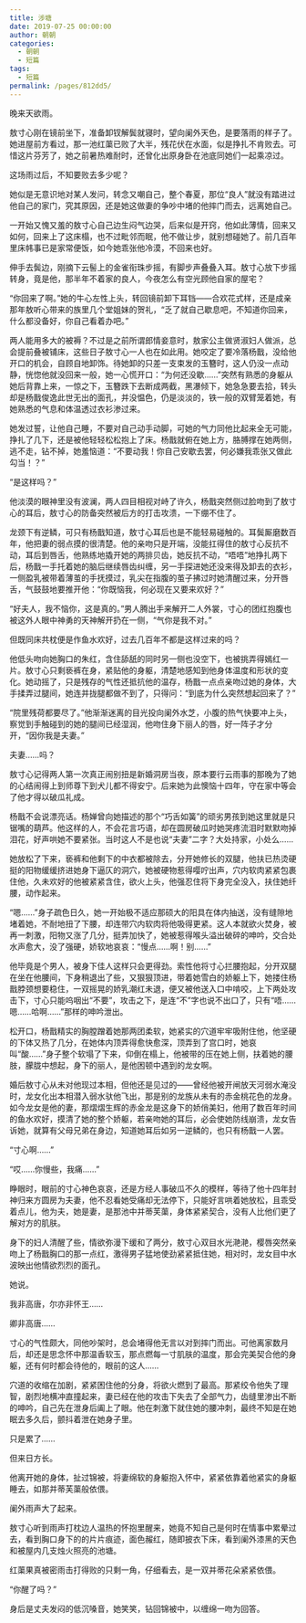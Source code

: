 ```yaml
---
title: 涉塘
date: 2019-07-25 00:00:00
author: 朝朝
categories: 
  - 朝朝
  - 短篇
tags: 
  - 短篇
permalink: /pages/812dd5/
---
```


晚来天欲雨。

敖寸心刚在镜前坐下，准备卸钗解鬓就寝时，望向阑外天色，是要落雨的样子了。她进屋前方看过，那一池红蕖已败了大半，残花伏在水面，似是挣扎不肯败去。可惜这片芬芳了，她之前暑热难耐时，还曾化出原身卧在池底同她们一起乘凉过。

<!-- more -->

这场雨过后，不知要败去多少呢？

她似是无意识地对某人发问，转念又嘲自己，整个春夏，那位“良人”就没有踏进过他自己的家门，究其原因，还是她这做妻的争吵中堵的他摔门而去，远离她自己。

一开始又愧又羞的敖寸心自己边生闷气边哭，后来似是开窍，他如此薄情，回来又如何，回来上了这床榻，也不过毗邻而眠，他不做让步，就别想碰她了。前几百年里床帏事已是家常便饭，如今她乖张他冷漠，不回来也好。

伸手去鬓边，刚摘下云髻上的金雀衔珠步摇，有脚步声叠叠入耳。敖寸心放下步摇转身，竟是他，那半年不着家的良人，今夜怎么有空光顾他自家的屋宅？

“你回来了啊。”她的牛心左性上头，转回镜前卸下耳铛——合欢花式样，还是成亲那年敖听心带来的族里几个堂姐妹的贺礼，“乏了就自己歇息吧，不知道你回来，什么都没备好，你自己看着办吧。”

两人能用多大的被褥？不过是之前所谓郎情妾意时，敖家公主做贤淑妇人做派，总会提前叠被铺床，这些日子敖寸心一人也在如此用。她咬定了要冷落杨戬，没给他开口的机会，自顾自地卸饰。待她卸的只差一支束发的玉簪时，这人仍没一点动静，恍惚他就没回来一般，她一心慌开口：“为何还没歇……”突然有熟悉的身躯从她后背靠上来，一惊之下，玉簪跌下去断成两截，黑瀑倾下，她急急要去拾，转头却是杨戬俊逸此世无出的面孔，并没愠色，仍是淡淡的，铁一般的双臂笼着她，有她熟悉的气息和体温透过衣衫渗过来。

她发过誓，让他自己睡，不要对自己动手动脚，可她的气力同他比起来全无可能，挣扎了几下，还是被他轻轻松松抱上了床。杨戬就俯在她上方，胳膊撑在她两侧，逃不走，钻不掉，她羞恼道：“不要动我！你自己安歇去罢，何必嫌我乖张又做此勾当！？”

“是这样吗？”

他淡漠的眼神里没有波澜，两人四目相视对峙了许久，杨戬突然侧过脸吻到了敖寸心的耳后，敖寸心的防备突然被后方的打击攻溃，一下绷不住了。

龙颈下有逆鳞，可只有杨戬知道，敖寸心耳后也是不能轻易碰触的。耳鬓厮磨数百年，他把妻的弱点摸的很清楚。他的亲吻只是开端，没能扛得住的敖寸心反抗不动，耳后到唇舌，他熟练地撬开她的两排贝齿，她反抗不动，“唔唔”地挣扎两下后，杨戬一手托着她的脑后继续唇齿纠缠，另一手探进她还没来得及卸去的衣衫，一侧盈乳被带着薄茧的手抚摸过，乳尖在指腹的茧子拂过时她清醒过来，分开唇舌，气鼓鼓地要推开他：“你既恼我，何必现在又要来欢好？”

“好夫人，我不恼你，这是真的。”男人腾出手来解开二人外裳，寸心的团红抱腹也被这外人眼中神勇的天神解开扔在一侧，“气你是我不对。”

但既同床共枕便是作鱼水欢好，过去几百年不都是这样过来的吗？

他低头吻向她胸口的朱红，含住舔舐的同时另一侧也没空下，也被挑弄得嫣红一片。敖寸心只剩亵裤在身，紧贴他的身躯，清楚地感知到他身体温度和形状的变化。她动摇了，只是残存的气性还抵抗他的温存，杨戬一点点亲吻过她的身体，大手揉弄过腿间，她连并拢腿都做不到了，只得问：“到底为什么突然想起回来了？”

“院里残荷都要尽了。”他渐渐迷离的目光投向阑外水芝，小腹的热气快要冲上头，察觉到手触碰到的她的腿间已经湿润，他吻住身下丽人的唇，好一阵子才分开，“因你我是夫妻。”

夫妻……吗？

敖寸心记得两人第一次真正闹别扭是新婚洞房当夜，原本要行云雨事的那晚为了她的心结闹得上到师尊下到犬儿都不得安宁。后来她为此懊恼十四年，守在家中等会了他才得以破瓜礼成。

杨戬不会说漂亮话。杨婵曾向她描述的那个“巧舌如簧”的顽劣男孩到她这里就是只锯嘴的葫芦。他这样的人，不会花言巧语，却在圆房破瓜时她哭疼流泪时默默吻掉泪花，好声哄她不要紧张。当时这人不是也说“夫妻”二字？大处持家，小处么……

她放松了下来，亵裤和他剩下的中衣都被除去，分开她修长的双腿，他扶已热烫硬挺的阳物缓缓挤进她身下逼仄的洞穴，她被硬物惹得嘤咛出声，穴内软肉紧紧包裹住他，久未欢好的他被紧紧含住，欲火上头，他强忍住将下身完全没入，扶住她纤腰，动作起来。

“嗯……”身子疏色日久，她一开始极不适应那硕大的阳具在体内抽送，没有缝隙地堵着她，不耐地扭了下腰，却连带穴内软肉将他吸得更紧。这人本就欲火焚身，被再一刺激，阳物又涨了几分，挺弄加快了，她被惹得喉头溢出破碎的呻吟，交合处水声愈大，没了强硬，娇软地哀哀：“慢点……啊！别……”

他毕竟是个男人，被身下佳人这样只会更得劲。索性他将寸心拦腰抱起，分开双腿在坐在他腰间，下身稍退出了些，又狠狠顶进，带着她雪白的娇躯上下，她搂住杨戬脖颈想要稳住，一双摇晃的娇乳潮红未退，便又被他送入口中啃咬，上下两处攻击下，寸心只能呜咽出“不要”，攻击之下，是连“不”字也说不出口了，只有“唔……嗯……哈啊……”那样的呻吟泄出。

松开口，杨戬精实的胸膛蹭着她那两团柔软，她紧实的穴道牢牢吸附住他，他坚硬的下体又热了几分，在她体内顶弄得愈快愈深，顶弄到了宫口时，她哀叫“酸……”身子整个软塌了下来，仰倒在榻上，他被带的压在她上侧，扶着她的腰肢，朦胧中想起，身下的丽人，是他困顿中遇到的龙女啊。

婚后敖寸心从未对他现过本相，但他还是见过的——曾经他被开闸放天河弱水淹没时，龙女化出本相潜入弱水驮他飞出，那是别的龙族从未有的赤金桃花色的龙身。如今龙女是他的妻，那熠熠生辉的赤金龙是这身下的娇俏美妇，他用了数百年时间的鱼水欢好，摸清了她的整个娇躯，若亲吻她的耳后，必会使她防线崩溃，龙女告诉她，就算有父母兄弟在身边，知道她耳后如另一逆鳞的，也只有杨戬一人罢。

“寸心啊……”

“哎……你慢些，我痛……”

睁眼时，眼前的寸心神色哀哀，还是方经人事破瓜不久的模样，等待了他十四年封神归来方圆房为夫妻，他不忍看她受痛却无法停下，只能好言哄着她放松，且乖受着点儿，他为夫，她是妻，是那池中并蒂芙蕖，身体紧紧契合，没有人比他们更了解对方的肌肤。

身下的妇人清醒了些，情欲弥漫下缓和了两分，敖寸心双目水光滟滟，樱唇突然亲吻上了杨戬胸口的那一点红，激得男子猛地使劲紧紧抵住她，相对时，龙女目中水波映出他情欲烈烈的面孔。

她说。

我非高唐，尔亦非怀王……

卿非高唐……

寸心的气性颇大，同他吵架时，总会堵得他无言以对到摔门而出。可他离家数月后，却还是思念怀中那温香软玉，那点燃每一寸肌肤的温度，那会完美契合他的身躯，还有何时都会待他的，眼前的这人……

穴道的收缩在加剧，紧紧困住他的分身，将欲火燃到了最高。那紧绞令他失了理智，剧烈地横冲直撞起来，妻已经在他的攻击下失去了全部气力，齿缝里渗出不断的呻吟，自己先在泄身后阖上了眼。他在刺激下就住她的腰冲刺，最终不知是在她眠去多久后，颤抖着泄在她身子里。

只是累了……

但来日方长。

他离开她的身体，扯过锦被，将妻绵软的身躯抱入怀中，紧紧依靠着他紧实的身躯睡去，如那并蒂芙蕖般依偎。



阑外雨声大了起来。

敖寸心听到雨声打枕边人温热的怀抱里醒来，她竟不知自己是何时在情事中累晕过去，看到胸口身下的的片片痕迹，面色赧红，随即披衣下床，看到阑外漆黑的天色和被屋内几支烛火照亮的池塘。

红蕖果真被密雨击打得败的只剩一角，仔细看去，是一双并蒂花朵紧紧依偎。

“你醒了吗？”

身后是丈夫发闷的低沉嗓音，她笑笑，钻回锦被中，以缠绵一吻为回答。